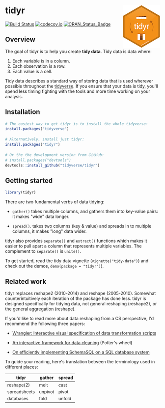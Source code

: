 
<!-- README.md is generated from README.Rmd. Please edit that file -->
tidyr <img src="man/figures/logo.png" align="right" />
======================================================

[![Build Status](https://travis-ci.org/tidyverse/tidyr.svg?branch=master)](https://travis-ci.org/tidyverse/tidyr) [![codecov.io](http://codecov.io/github/tidyverse/tidyr/coverage.svg?branch=master)](http://codecov.io/github/tidyverse/tidyr?branch=master) [![CRAN\_Status\_Badge](http://www.r-pkg.org/badges/version/tidyr)](https://cran.r-project.org/package=tidyr)

Overview
--------

The goal of tidyr is to help you create **tidy data**. Tidy data is data where:

1.  Each variable is in a column.
2.  Each observation is a row.
3.  Each value is a cell.

Tidy data describes a standard way of storing data that is used wherever possible throughout the [tidyverse](http://tidyverse.org). If you ensure that your data is tidy, you'll spend less timing fighting with the tools and more time working on your analysis.

Installation
------------

``` r
# The easiest way to get tidyr is to install the whole tidyverse:
install.packages("tidyverse")

# Alternatively, install just tidyr:
install.packages("tidyr")

# Or the the development version from GitHub:
# install.packages("devtools")
devtools::install_github("tidyverse/tidyr")
```

Getting started
---------------

``` r
library(tidyr)
```

There are two fundamental verbs of data tidying:

-   `gather()` takes multiple columns, and gathers them into key-value pairs: it makes "wide" data longer.

-   `spread()`. takes two columns (key & value) and spreads in to multiple columns, it makes "long" data wider.

tidyr also provides `separate()` and `extract()` functions which makes it easier to pull apart a column that represents multiple variables. The complement to `separate()` is `unite()`.

To get started, read the tidy data vignette (`vignette("tidy-data")`) and check out the demos, `demo(package = "tidyr")`).

Related work
------------

tidyr replaces reshape2 (2010-2014) and reshape (2005-2010). Somewhat counterintuitively each iteration of the package has done less. tidyr is designed specifically for tidying data, not general reshaping (reshape2), or the general aggregation (reshape).

If you'd like to read more about data reshaping from a CS perspective, I'd recommend the following three papers:

-   [Wrangler: Interactive visual specification of data transformation scripts](http://vis.stanford.edu/papers/wrangler)

-   [An interactive framework for data cleaning](https://www.eecs.berkeley.edu/Pubs/TechRpts/2000/CSD-00-1110.pdf) (Potter's wheel)

-   [On efficiently implementing SchemaSQL on a SQL database system](http://www.vldb.org/conf/1999/P45.pdf)

To guide your reading, here's translation between the terminology used in different places:

| tidyr        | gather  | spread |
|--------------|---------|--------|
| reshape(2)   | melt    | cast   |
| spreadsheets | unpivot | pivot  |
| databases    | fold    | unfold |

